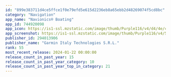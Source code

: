 ```yaml
---
id: "899e383711d4ce5ffce1f0e79efd5e615d2236eb8a65ebb2d48269074f5cd8bc"
category: "Navigation"
app_name: "Navionics® Boating"
app_id: 744920098
app_icon: https://is1-ssl.mzstatic.com/image/thumb/Purple116/v4/d4/4e/c6/d44ec613-f01c-7acf-ec70-7a53cec00e4d/Marine-SingleApp-AppIcon-1x_U007emarketing-0-7-0-P3-85-220.png/1024x1024bb.png
app_screenshot: https://is1-ssl.mzstatic.com/image/thumb/Purple116/v4/5e/a8/f9/5ea8f9bf-6271-3d24-3814-fe6713d797c7/d768904d-c565-4cf1-acbb-b5c8ab78fa08_EN_iPh_65_01_Cover.jpg/1242x2688bb.png
publisher_id: 294013906
publisher_name: "Garmin Italy Technologies S.R.L."
rank: 55
most_recent_release: 2024-01-22 00:00:00
release_count_in_past_year: 15
release_count_in_past_year_category: 10
release_count_in_past_year_top_in_category: 21
---
```

